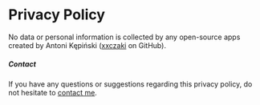 # Privacy Policy

No data or personal information is collected by any open-source apps created by Antoni Kępiński ([xxczaki](https://github.com/xxczaki) on GitHub).

##### Contact

If you have any questions or suggestions regarding this privacy policy, do not hesitate to [contact me](mailto:spam+github-privacy@xxczaki.com?Subject=Privacy).
